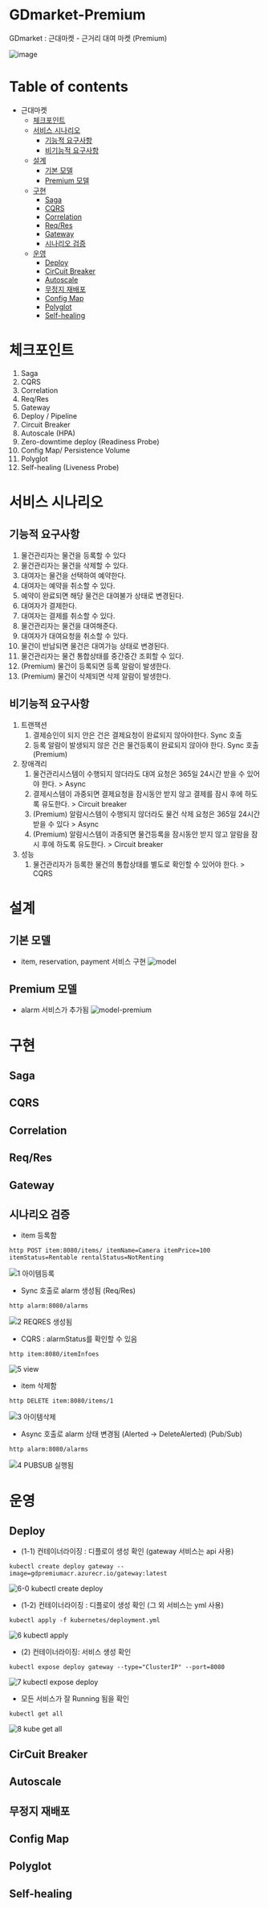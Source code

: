 # GDmarket-Premium
GDmarket : 근대마켓 - 근거리 대여 마켓 (Premium)

![image](./img/logo-prm.jpg)

# Table of contents
- 근대마켓
   - [체크포인트](#체크포인트)
   - [서비스 시나리오](#서비스-시나리오)
        - [기능적 요구사항](#기능적-요구사항)
        - [비기능적 요구사항](#비기능적-요구사항)
   - [설계](#설계)
        - [기본 모델](#기본-모델)
        - [Premium 모델](#Premium-모델)
   - [구현](#구현)
        - [Saga](#Saga)
        - [CQRS](#CQRS)
        - [Correlation](#Correlation)
        - [Req/Res](#Req/Res)
        - [Gateway](#Gateway)
        - [시나리오 검증](#시나리오-검증)
   - [운영](#운영)
      - [Deploy](#Deploy)
      - [CirCuit Breaker](#CirCuit-Breaker)
      - [Autoscale](#Autoscale)
      - [무정지 재배포](#무정지-재배포)
      - [Config Map](#Config-Map)
      - [Polyglot](#Polyglot)
      - [Self-healing](#Self-healing)


# 체크포인트

1. Saga
1. CQRS
1. Correlation
1. Req/Res
1. Gateway
1. Deploy / Pipeline
1. Circuit Breaker
1. Autoscale (HPA)
1. Zero-downtime deploy (Readiness Probe)
1. Config Map/ Persistence Volume
1. Polyglot
1. Self-healing (Liveness Probe)

# 서비스 시나리오

## 기능적 요구사항
1. 물건관리자는 물건을 등록할 수 있다
2. 물건관리자는 물건을 삭제할 수 있다.
3. 대여자는 물건을 선택하여 예약한다.
4. 대여자는 예약을 취소할 수 있다.   
5. 예약이 완료되면 해당 물건은 대여불가 상태로 변경된다.
6. 대여자가 결제한다.
7. 대여자는 결제를 취소할 수 있다.
8. 물건관리자는 물건을 대여해준다.
9. 대여자가 대여요청을 취소할 수 있다.
10. 물건이 반납되면 물건은 대여가능 상태로 변경된다.
11. 물건관리자는 물건 통합상태를 중간중간 조회할 수 있다.
12. (Premium) 물건이 등록되면 등록 알람이 발생한다. 
13. (Premium) 물건이 삭제되면 삭제 알람이 발생한다. 


## 비기능적 요구사항
1. 트랜잭션
    1. 결제승인이 되지 안은 건은 결제요청이 완료되지 않아야한다. Sync 호출
    2. 등록 알람이 발생되지 않은 건은 물건등록이 완료되지 않아야 한다. Sync 호출 (Premium) 
2. 장애격리
    1. 물건관리시스템이 수행되지 않더라도 대여 요청은 365일 24시간 받을 수 있어야 한다. > Async
    2. 결제시스템이 과중되면 결제요청을 잠시동안 받지 않고 결제를 잠시 후에 하도록 유도한다. > Circuit breaker
    3. (Premium) 알람시스템이 수행되지 않더라도 물건 삭제 요청은 365일 24시간 받을 수 있다 > Async
    4. (Premium) 알람시스템이 과중되면 물건등록을 잠시동안 받지 않고 알람을 잠시 후에 하도록 유도한다. > Circuit breaker
3. 성능
    1. 물건관리자가 등록한 물건의 통합상태를 별도로 확인할 수 있어야 한다. > CQRS


# 설계

## 기본 모델
* item, reservation, payment 서비스 구현
![model](https://user-images.githubusercontent.com/26623768/106826542-75c1e380-66ca-11eb-9ab5-12cabcdac6fa.png)

## Premium 모델
* alarm 서비스가 추가됨
![model-premium](https://user-images.githubusercontent.com/26623768/106826521-6b9fe500-66ca-11eb-9fd2-657d3f9ac2c0.png)


# 구현

## Saga

## CQRS

## Correlation

## Req/Res

## Gateway

## 시나리오 검증

* item 등록함
```
http POST item:8080/items/ itemName=Camera itemPrice=100 itemStatus=Rentable rentalStatus=NotRenting
```
![1 아이템등록](https://user-images.githubusercontent.com/26623768/106826496-604cb980-66ca-11eb-842c-f92f4fbabc54.png)

* Sync 호출로 alarm 생성됨 (Req/Res)
```
http alarm:8080/alarms
```
![2 REQRES 생성됨](https://user-images.githubusercontent.com/26623768/106826498-617de680-66ca-11eb-81ae-9b76858c89ac.PNG)

* CQRS : alarmStatus를 확인할 수 있음
```
http item:8080/itemInfoes
```
![5 view](https://user-images.githubusercontent.com/26623768/106826512-65aa0400-66ca-11eb-9c70-bc9f41158123.PNG)

* item 삭제함
```
http DELETE item:8080/items/1
```
![3 아이템삭제](https://user-images.githubusercontent.com/26623768/106826504-6347aa00-66ca-11eb-8f10-5412072f0ba6.PNG)

* Async 호출로 alarm 상태 변경됨 (Alerted -> DeleteAlerted) (Pub/Sub) 
```
http alarm:8080/alarms
```
![4 PUBSUB 실행됨](https://user-images.githubusercontent.com/26623768/106826508-6478d700-66ca-11eb-820b-4637d2809d48.PNG)

# 운영

## Deploy
* (1-1) 컨테이너라이징 : 디플로이 생성 확인 (gateway 서비스는 api 사용)
```
kubectl create deploy gateway --image=gdpremiumacr.azurecr.io/gateway:latest
```
![6-0 kubectl create deploy](https://user-images.githubusercontent.com/26623768/106829284-2fbb4e80-66cf-11eb-8336-991b654b299c.PNG)

* (1-2) 컨테이너라이징 : 디플로이 생성 확인 (그 외 서비스는 yml 사용)
```
kubectl apply -f kubernetes/deployment.yml
```
![6 kubectl apply](https://user-images.githubusercontent.com/26623768/106829283-2f22b800-66cf-11eb-978e-9b580d02c761.PNG)

* (2) 컨테이너라이징: 서비스 생성 확인
```
kubectl expose deploy gateway --type="ClusterIP" --port=8080
```
![7 kubectl expose deploy](https://user-images.githubusercontent.com/26623768/106829285-3053e500-66cf-11eb-8509-18d592667dce.PNG)

* 모든 서비스가 잘 Running 됨을 확인
```
kubectl get all
```
![8 kube get all](https://user-images.githubusercontent.com/26623768/106829383-61ccb080-66cf-11eb-9663-a03fc48f952c.PNG)


## CirCuit Breaker

## Autoscale

## 무정지 재배포

## Config Map

## Polyglot

## Self-healing
